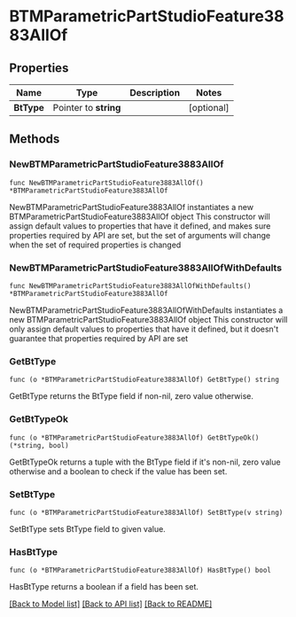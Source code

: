 # BTMParametricPartStudioFeature3883AllOf

## Properties

Name | Type | Description | Notes
------------ | ------------- | ------------- | -------------
**BtType** | Pointer to **string** |  | [optional] 

## Methods

### NewBTMParametricPartStudioFeature3883AllOf

`func NewBTMParametricPartStudioFeature3883AllOf() *BTMParametricPartStudioFeature3883AllOf`

NewBTMParametricPartStudioFeature3883AllOf instantiates a new BTMParametricPartStudioFeature3883AllOf object
This constructor will assign default values to properties that have it defined,
and makes sure properties required by API are set, but the set of arguments
will change when the set of required properties is changed

### NewBTMParametricPartStudioFeature3883AllOfWithDefaults

`func NewBTMParametricPartStudioFeature3883AllOfWithDefaults() *BTMParametricPartStudioFeature3883AllOf`

NewBTMParametricPartStudioFeature3883AllOfWithDefaults instantiates a new BTMParametricPartStudioFeature3883AllOf object
This constructor will only assign default values to properties that have it defined,
but it doesn't guarantee that properties required by API are set

### GetBtType

`func (o *BTMParametricPartStudioFeature3883AllOf) GetBtType() string`

GetBtType returns the BtType field if non-nil, zero value otherwise.

### GetBtTypeOk

`func (o *BTMParametricPartStudioFeature3883AllOf) GetBtTypeOk() (*string, bool)`

GetBtTypeOk returns a tuple with the BtType field if it's non-nil, zero value otherwise
and a boolean to check if the value has been set.

### SetBtType

`func (o *BTMParametricPartStudioFeature3883AllOf) SetBtType(v string)`

SetBtType sets BtType field to given value.

### HasBtType

`func (o *BTMParametricPartStudioFeature3883AllOf) HasBtType() bool`

HasBtType returns a boolean if a field has been set.


[[Back to Model list]](../README.md#documentation-for-models) [[Back to API list]](../README.md#documentation-for-api-endpoints) [[Back to README]](../README.md)


